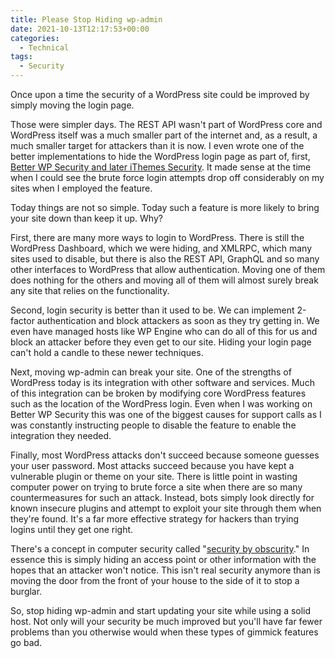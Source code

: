 ```yaml
---
title: Please Stop Hiding wp-admin
date: 2021-10-13T12:17:53+00:00
categories:
  - Technical
tags:
  - Security
---
```


Once upon a time the security of a WordPress site could be improved by simply moving the login page.

Those were simpler days. The REST API wasn't part of WordPress core and WordPress itself was a much smaller part of the internet and, as a result, a much smaller target for attackers than it is now.
I even wrote one of the better implementations to hide the WordPress login page as part of, first, [Better WP Security and later iThemes Security][1]. It made sense at the time when I could see the brute force login attempts drop off considerably on my sites when I employed the feature.

Today things are not so simple. Today such a feature is more likely to bring your site down than keep it up. Why?

First, there are many more ways to login to WordPress. There is still the WordPress Dashboard, which we were hiding, and XMLRPC, which many sites used to disable, but there is also the REST API, GraphQL and so many other interfaces to WordPress that allow authentication. Moving one of them does nothing for the others and moving all of them will almost surely break any site that relies on the functionality.

Second, login security is better than it used to be. We can implement 2-factor authentication and block attackers as soon as they try getting in. We even have managed hosts like WP Engine who can do all of this for us and block an attacker before they even get to our site. Hiding your login page can't hold a candle to these newer techniques.

Next, moving wp-admin can break your site. One of the strengths of WordPress today is its integration with other software and services. Much of this integration can be broken by modifying core WordPress features such as the location of the WordPress login. Even when I was working on Better WP Security this was one of the biggest causes for support calls as I was constantly instructing people to disable the feature to enable the integration they needed.

Finally, most WordPress attacks don't succeed because someone guesses your user password. Most attacks succeed because you have kept a vulnerable plugin or theme on your site. There is little point in wasting computer power on trying to brute force a site when there are so many countermeasures for such an attack. Instead, bots simply look directly for known insecure plugins and attempt to exploit your site through them when they're found. It's a far more effective strategy for hackers than trying logins until they get one right.

There's a concept in computer security called "[security by obscurity][2]." In essence this is simply hiding an access point or other information with the hopes that an attacker won't notice. This isn't real security anymore than is moving the door from the front of your house to the side of it to stop a burglar.

So, stop hiding wp-admin and start updating your site while using a solid host. Not only will your security be much improved but you'll have far fewer problems than you otherwise would when these types of gimmick features go bad.

 [1]: https://wordpress.org/plugins/better-wp-security/
 [2]: https://en.wikipedia.org/wiki/Security_through_obscurity